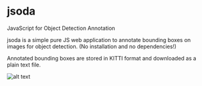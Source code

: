 # jsoda
JavaScript for Object Detection Annotation

jsoda is a simple pure JS web application to annotate bounding boxes on images for object detection.
(No installation and no dependencies!)

Annotated bounding boxes are stored in KITTI format and downloaded as a plain text file.

![alt text](https://github.com/wiany11/jsoda/blob/master/demo/Screenshot%20from%202017-08-24%2017-52-55.png)
